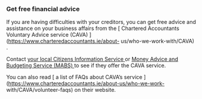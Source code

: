 ###  Get free financial advice

If you are having difficulties with your creditors, you can get free advice
and assistance on your business affairs from the [ Chartered Accountants
Voluntary Advice service (CAVA) ](https://www.charteredaccountants.ie/about-
us/who-we-work-with/CAVA) .

Contact [ your local Citizens Information Service
](https://centres.citizensinformation.ie/) or [ Money Advice and Budgeting
Service (MABS) ](https://mabs.ie/contact/) to see if they offer the CAVA
service.

You can also read [ a list of FAQs about CAVA’s service
](https://www.charteredaccountants.ie/about-us/who-we-work-
with/CAVA/volunteer-faqs) on their website.
